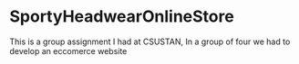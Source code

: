 # SportyHeadwearOnlineStore
This is a group assignment I had at CSUSTAN, In a group of four we had to develop an eccomerce website
